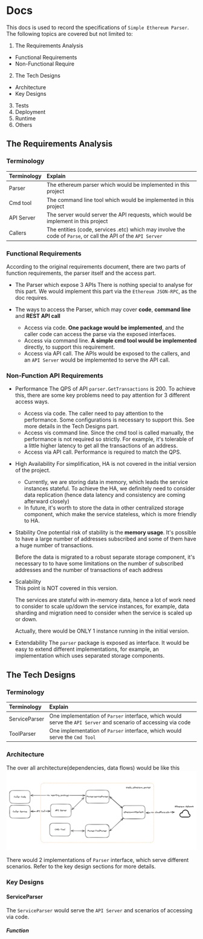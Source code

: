 # Docs

This docs is used to record the specifications of `Simple Ethereum Parser`. The following topics are covered but not limited to:

1. The Requirements Analysis 
  * Functional Requirements 
  * Non-Functional Require
2. The Tech Designs 
  * Architecture
  * Key Designs
3. Tests
4. Deployment 
5. Runtime
6. Others



## The Requirements Analysis 

### Terminology
|Terminology|Explain|
|:-- | :-- |
| Parser | The ethereum parser which would be implemented in this project |
| Cmd tool | The command line tool which would be implemented in this project |
| API Server | The server would server the API requests, which would be implement in this project| 
| Callers | The entities (code, services .etc) which may involve the code of `Parse`, or call the API of the `API Server` |


### Functional Requirements 

According to the original requirements document, there are two parts of function requirements, the parser itself and the access part.
* The Parser which expose 3 APIs 
  There is nothing special to analyse for this part. We would implement this part via the `Ethereum JSON-RPC`, as the doc requires.

* The ways to access the Parser, which may cover **code**, **command line** and **REST API call**  
  * Access via code. **One package would be implemented**, and the caller code can access the parse via the exposed interfaces.
  * Access via command line. **A simple cmd tool would be implemented** directly, to support this requirement.
  * Access via API call. The APIs would be exposed to the callers, and an `API Server` would be implemented to serve the API call. 

### Non-Function API Requirements

* Performance
  The QPS of API `parser.GetTransactions` is 200. To achieve this, there are some key problems need to pay attention for 3 different access ways.
  * Access via code. The caller need to pay attention to the performance. Some configurations is necessary to support this. See more details in the Tech Designs part.
  * Access vis command line. Since the cmd tool is called manually, the performance is not required so strictly. For example, it's tolerable of a little higher latency to get all the transactions of an address.
  * Access via API call. Performance is required to match the QPS.

* High Availability
  For simplification, HA is not covered in the initial version of the project.  
  * Currently, we are storing data in memory, which leads the service instances stateful. To achieve the HA, we definitely need to consider data replication (hence data latency and consistency are coming afterward closely) 
  * In future, it's worth to store the data in other centralized storage component, which make the service stateless, which is more friendly to HA.

* Stability
  One potential risk of stability is the **memory usage**. It's possible to have a large number of addresses subscribed and some of them have a huge number of transactions. 

  Before the data is migrated to a robust separate storage component, it's necessary to to have some limitations on the number of subscribed addresses and the number of transactions of each address
  

* Scalability  
  This point is NOT covered in this version. 

  The services are stateful with in-memory data, hence a lot of work need to consider to scale up/down the service instances, for example, data sharding and migration need to consider when the service is scaled up or down. 

  Actually, there would be ONLY 1 instance running in the initial version.


* Extendability 
  The `parser` package is exposed as interface. It would be easy to extend different implementations, for example, an implementation which uses separated storage components. 
  

## The Tech Designs 

### Terminology
|Terminology|Explain|
|:-- | :-- |
| ServiceParser| One implementation of `Parser` interface, which would serve the `API Server` and scenario of accessing via code |
| ToolParser | One implementation of `Parser` interface, which would serve the `Cmd Tool` |

### Architecture

The over all architecture(dependencies, data flows) would be like this
![architecture](images/architecture.png)

There would 2 implementations of `Parser` interface, which serve different scenarios. Refer to the key design sections for more details.


### Key Designs

#### ServiceParser

The `ServiceParser` would serve the `API Server` and scenarios of accessing via code.  

##### Function










